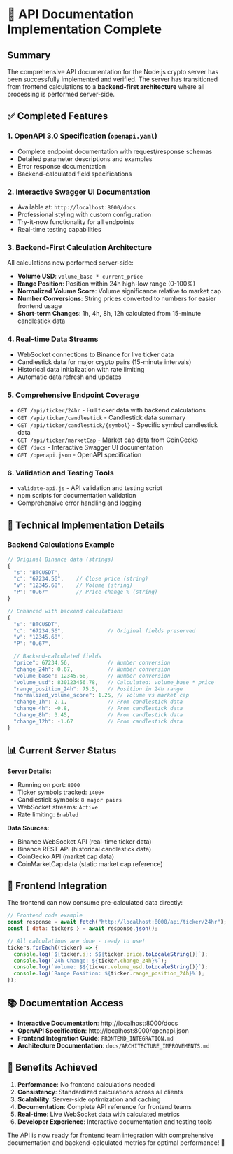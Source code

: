 # 🎉 API Documentation Implementation Complete

## Summary

The comprehensive API documentation for the Node.js crypto server has been successfully implemented and verified. The server has transitioned from frontend calculations to a **backend-first architecture** where all processing is performed server-side.

## ✅ Completed Features

### 1. **OpenAPI 3.0 Specification** (`openapi.yaml`)

- Complete endpoint documentation with request/response schemas
- Detailed parameter descriptions and examples
- Error response documentation
- Backend-calculated field specifications

### 2. **Interactive Swagger UI Documentation**

- Available at: `http://localhost:8000/docs`
- Professional styling with custom configuration
- Try-it-now functionality for all endpoints
- Real-time testing capabilities

### 3. **Backend-First Calculation Architecture**

All calculations now performed server-side:

- **Volume USD**: `volume_base * current_price`
- **Range Position**: Position within 24h high-low range (0-100%)
- **Normalized Volume Score**: Volume significance relative to market cap
- **Number Conversions**: String prices converted to numbers for easier frontend usage
- **Short-term Changes**: 1h, 4h, 8h, 12h calculated from 15-minute candlestick data

### 4. **Real-time Data Streams**

- WebSocket connections to Binance for live ticker data
- Candlestick data for major crypto pairs (15-minute intervals)
- Historical data initialization with rate limiting
- Automatic data refresh and updates

### 5. **Comprehensive Endpoint Coverage**

- `GET /api/ticker/24hr` - Full ticker data with backend calculations
- `GET /api/ticker/candlestick` - Candlestick data summary
- `GET /api/ticker/candlestick/{symbol}` - Specific symbol candlestick data
- `GET /api/ticker/marketCap` - Market cap data from CoinGecko
- `GET /docs` - Interactive Swagger UI documentation
- `GET /openapi.json` - OpenAPI specification

### 6. **Validation and Testing Tools**

- `validate-api.js` - API validation and testing script
- npm scripts for documentation validation
- Comprehensive error handling and logging

## 🔧 Technical Implementation Details

### Backend Calculations Example

```javascript
// Original Binance data (strings)
{
  "s": "BTCUSDT",
  "c": "67234.56",    // Close price (string)
  "v": "12345.68",    // Volume (string)
  "P": "0.67"         // Price change % (string)
}

// Enhanced with backend calculations
{
  "s": "BTCUSDT",
  "c": "67234.56",              // Original fields preserved
  "v": "12345.68",
  "P": "0.67",

  // Backend-calculated fields
  "price": 67234.56,            // Number conversion
  "change_24h": 0.67,           // Number conversion
  "volume_base": 12345.68,      // Number conversion
  "volume_usd": 830123456.78,   // Calculated: volume_base * price
  "range_position_24h": 75.5,   // Position in 24h range
  "normalized_volume_score": 1.25, // Volume vs market cap
  "change_1h": 2.1,             // From candlestick data
  "change_4h": -0.8,            // From candlestick data
  "change_8h": 3.45,            // From candlestick data
  "change_12h": -1.67           // From candlestick data
}
```

## 📊 Current Server Status

**Server Details:**

- Running on port: `8000`
- Ticker symbols tracked: `1400+`
- Candlestick symbols: `8 major pairs`
- WebSocket streams: `Active`
- Rate limiting: `Enabled`

**Data Sources:**

- Binance WebSocket API (real-time ticker data)
- Binance REST API (historical candlestick data)
- CoinGecko API (market cap data)
- CoinMarketCap data (static market cap reference)

## 🚀 Frontend Integration

The frontend can now consume pre-calculated data directly:

```javascript
// Frontend code example
const response = await fetch("http://localhost:8000/api/ticker/24hr");
const { data: tickers } = await response.json();

// All calculations are done - ready to use!
tickers.forEach((ticker) => {
  console.log(`${ticker.s}: $${ticker.price.toLocaleString()}`);
  console.log(`24h Change: ${ticker.change_24h}%`);
  console.log(`Volume: $${ticker.volume_usd.toLocaleString()}`);
  console.log(`Range Position: ${ticker.range_position_24h}%`);
});
```

## 📚 Documentation Access

- **Interactive Documentation**: http://localhost:8000/docs
- **OpenAPI Specification**: http://localhost:8000/openapi.json
- **Frontend Integration Guide**: `FRONTEND_INTEGRATION.md`
- **Architecture Documentation**: `docs/ARCHITECTURE_IMPROVEMENTS.md`

## 🎯 Benefits Achieved

1. **Performance**: No frontend calculations needed
2. **Consistency**: Standardized calculations across all clients
3. **Scalability**: Server-side optimization and caching
4. **Documentation**: Complete API reference for frontend teams
5. **Real-time**: Live WebSocket data with calculated metrics
6. **Developer Experience**: Interactive documentation and testing tools

The API is now ready for frontend team integration with comprehensive documentation and backend-calculated metrics for optimal performance! 🚀
